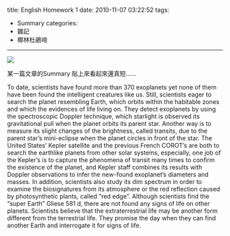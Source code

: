title: English Homework 1
date: 2010-11-07 03:22:52
tags:
- Summary
categories:
- 雜記
- 椰林杜鵑啼
---

![](/blog/img/20101107-032252-1.jpg)

某一篇文章的Summary
貼上來看起來還真短......

<!-- more -->

To date, scientists have found more than 370 exoplanets yet none of them have been found the intelligent creatures like us. Still, scientists eager to search the planet resembling Earth, which orbits within the habitable zones and which the evidences of life living on. They detect exoplanets by using the spectroscopic Doppler technique, which starlight is observed its gravitational pull when the planet orbits its parent star. Another way is to measure its slight changes of the brightness, called transits, due to the parent star’s mini-eclipse when the planet circles in front of the star. The United States’ Kepler satellite and the previous French COROT’s are both to search the earthlike planets from other solar systems, especially, one job of the Kepler’s is to capture the phenomena of transit many times to confirm the existence of the planet, and Kepler staff combines its results with Doppler observations to infer the new-found exoplanet’s diameters and masses. In addition, scientists also study its dim spectrum in order to examine the biosignatures from its atmosphere or the red reflection caused by photosynthetic plants, called “red edge”. Although scientists find the “super Earth” Gliese 581 d, there are not found any signs of life on other planets. Scientists believe that the extraterrestrial life may be another form different from the terrestrial life. They promise the day when they can find another Earth and interrogate it for signs of life.
